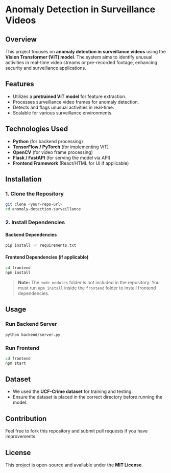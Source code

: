 # Anomaly Detection in Surveillance Videos

## Overview

This project focuses on **anomaly detection in surveillance videos** using the **Vision Transformer (ViT) model**. The system aims to identify unusual activities in real-time video streams or pre-recorded footage, enhancing security and surveillance applications.

## Features

- Utilizes a **pretrained ViT model** for feature extraction.
- Processes surveillance video frames for anomaly detection.
- Detects and flags unusual activities in real-time.
- Scalable for various surveillance environments.

## Technologies Used

- **Python** (for backend processing)
- **TensorFlow / PyTorch** (for implementing ViT)
- **OpenCV** (for video frame processing)
- **Flask / FastAPI** (for serving the model via API)
- **Frontend Framework** (React/HTML for UI if applicable)

## Installation

### 1. Clone the Repository

```sh
git clone <your-repo-url>
cd anomaly-detection-surveillance
```

### 2. Install Dependencies

#### **Backend Dependencies**

```sh
pip install -r requirements.txt
```

#### **Frontend Dependencies** (if applicable)

```sh
cd frontend
npm install
```

> **Note:** The `node_modules` folder is not included in the repository. You must run `npm install` inside the `frontend` folder to install frontend dependencies.

## Usage

### **Run Backend Server**

```sh
python backend/server.py
```

### **Run Frontend**

```sh
cd frontend
npm start
```

## Dataset

- We used the **UCF-Crime dataset** for training and testing.
- Ensure the dataset is placed in the correct directory before running the model.

## Contribution

Feel free to fork this repository and submit pull requests if you have improvements.

## License

This project is open-source and available under the **MIT License**.


